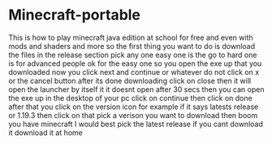 # Minecraft-portable
This is how to play minecraft java edition at school for free and even with mods and shaders and more so the first thing you want to do is download the files in the release section pick any one easy one is the go to hard one is for advanced people ok for the easy one so you open the exe up that you downloaded now you click next and continue or whatever do not click on x or the cancel button after its done downloading click on close then it will open the launcher by itself it it doesnt open after 30 secs then you can open the exe up in the desktop of your pc click on continue then click on done after that you click on the version icon for example if it says latests release or 1.19.3 then click on that pick a verison you want to download then boom you have minecraft I would best pick the latest release if you cant download it download it at home
